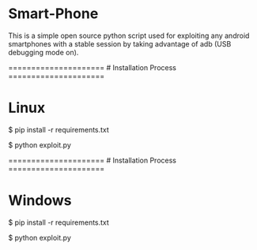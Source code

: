 # Smart-Phone
This is a simple open source python script used for exploiting any android smartphones with a stable session by taking advantage of adb (USB debugging mode on).

===================== # Installation Process =====================
# Linux
$ pip install -r requirements.txt

$ python exploit.py

===================== # Installation Process =====================
# Windows 
$ pip install -r requirements.txt

$ python exploit.py
